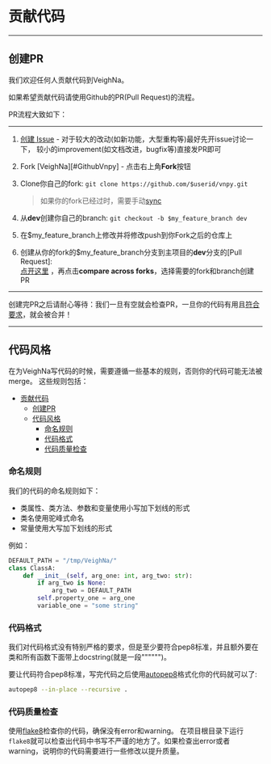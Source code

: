# 贡献代码

---
## 创建PR
我们欢迎任何人贡献代码到VeighNa。  

如果希望贡献代码请使用Github的PR(Pull Request)的流程。

PR流程大致如下：

---
1. [创建 Issue][CreateIssue] - 对于较大的改动(如新功能，大型重构等)最好先开issue讨论一下， 较小的improvement(如文档改进，bugfix等)直接发PR即可

2. Fork [VeighNa][#GithubVnpy] - 点击右上角**Fork**按钮

3. Clone你自己的fork: ```git clone https://github.com/$userid/vnpy.git```
	
	> 如果你的fork已经过时，需要手动[sync][GithubDocForSync]
	
4. 从**dev**创建你自己的branch: ```git checkout -b $my_feature_branch dev```

5. 在$my_feature_branch上修改并将修改push到你Fork之后的仓库上

6. 创建从你的fork的$my_feature_branch分支到主项目的**dev**分支的[Pull Request]:  
 [点开这里][CreatePR] ，再点击**compare across forks**，选择需要的fork和branch创建PR

---

创建完PR之后请耐心等待：我们一旦有空就会检查PR，一旦你的代码有用且[符合要求](#代码风格)，就会被合并！


---
## 代码风格
在为VeighNa写代码的时候，需要遵循一些基本的规则，否则你的代码可能无法被merge。
这些规则包括：
- [贡献代码](#贡献代码)
  - [创建PR](#创建pr)
  - [代码风格](#代码风格)
    - [命名规则](#命名规则)
    - [代码格式](#代码格式)
    - [代码质量检查](#代码质量检查)


### 命名规则
我们的代码的命名规则如下：

* 类属性、类方法、参数和变量使用小写加下划线的形式
* 类名使用驼峰式命名
* 常量使用大写加下划线的形式

例如：
```python 3
DEFAULT_PATH = "/tmp/VeighNa/"
class ClassA:
    def __init__(self, arg_one: int, arg_two: str):
        if arg_two is None:
            arg_two = DEFAULT_PATH
        self.property_one = arg_one
        variable_one = "some string"
```


### 代码格式
我们对代码格式没有特别严格的要求，但是至少要符合pep8标准，并且额外要在类和所有函数下面带上docstring(就是一段"""""")。

要让代码符合pep8标准，写完代码之后使用[autopep8](https://github.com/hhatto/autopep8)格式化你的代码就可以了:  
```bash
autopep8 --in-place --recursive . 
```

### 代码质量检查
使用[flake8](https://pypi.org/project/flake8/)检查你的代码，确保没有error和warning。
在项目根目录下运行```flake8```就可以检查出代码中书写不严谨的地方了。如果检查出error或者warning，说明你的代码需要进行一些修改以提升质量。

[GithubVnpy]:https://github.com/vnpy/vnpy
[GithubDocForSync]:https://help.github.com/articles/syncing-a-fork/
[CreateIssue]:https://github.com/vnpy/vnpy/issues/new
[CreatePR]:https://github.com/vnpy/vnpy/compare?expand=1


